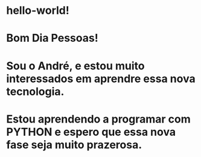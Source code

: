 # hello-world!
# Bom Dia Pessoas!
# Sou o André, e estou muito interessados em aprendre  essa nova tecnologia.
# Estou aprendendo a programar com PYTHON  e espero que essa nova fase seja muito prazerosa.
